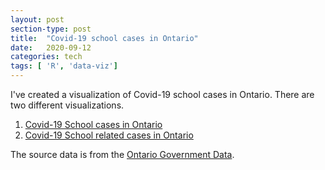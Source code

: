 ```yaml
---
layout: post
section-type: post
title:  "Covid-19 school cases in Ontario"
date:   2020-09-12
categories: tech
tags: [ 'R', 'data-viz']
---
```


I've created a visualization of Covid-19 school cases in Ontario. There are two different visualizations.
1. [Covid-19 School cases in Ontario](\files\school_cases_ontario.html) 
2. [Covid-19 School related cases in Ontario](\files\school__related_cases_ontario.html)

The source data is from the [Ontario Government Data](https://data.ontario.ca/dataset/status-of-covid-19-cases-in-ontario).